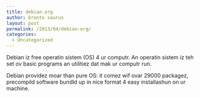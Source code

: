 ```yaml
---
title: debian.org
author: bronto saurus
layout: post
permalink: /2013/04/debian-org/
categories:
  - Uncategorized
---
```

Debian iz free operatin sistem (OS) 4 ur computr. An operatin sistem iz teh set ov basic programs an utilitiez dat mak ur computr run.

Debian providez moar than pure OS: it comez wif ovar 29000 packagez, precompild software bundld up in nice format 4 easy installashun on ur machine.